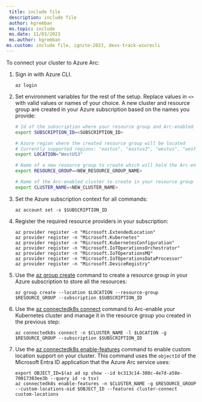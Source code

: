 ```yaml
---
 title: include file
 description: include file
 author: kgremban
 ms.topic: include
 ms.date: 11/03/2023
 ms.author: kgremban
ms.custom: include file, ignite-2023, devx-track-azurecli
---
```



To connect your cluster to Azure Arc:

1. Sign in with Azure CLI.

   ```azurecli
   az login
   ```

1. Set environment variables for the rest of the setup. Replace values in `<>` with valid values or names of your choice. A new cluster and resource group are created in your Azure subscription based on the names you provide:

   ```bash
   # Id of the subscription where your resource group and Arc-enabled cluster will be created
   export SUBSCRIPTION_ID=<SUBSCRIPTION_ID>
   ```

   ```bash
   # Azure region where the created resource group will be located
   # Currently supported regions: "eastus", "eastus2", "westus", "westus2", "westus3", "westeurope", or "northeurope"
   export LOCATION="WestUS3"
   ```

   ```bash
   # Name of a new resource group to create which will hold the Arc-enabled cluster and Azure IoT Operations resources
   export RESOURCE_GROUP=<NEW_RESOURCE_GROUP_NAME>
   ```

   ```bash
   # Name of the Arc-enabled cluster to create in your resource group
   export CLUSTER_NAME=<NEW_CLUSTER_NAME>
   ```

1. Set the Azure subscription context for all commands:

   ```azurecli
   az account set -s $SUBSCRIPTION_ID
   ```

1. Register the required resource providers in your subscription:

   ```azurecli
   az provider register -n "Microsoft.ExtendedLocation"
   az provider register -n "Microsoft.Kubernetes"
   az provider register -n "Microsoft.KubernetesConfiguration"
   az provider register -n "Microsoft.IoTOperationsOrchestrator"
   az provider register -n "Microsoft.IoTOperationsMQ"
   az provider register -n "Microsoft.IoTOperationsDataProcessor"
   az provider register -n "Microsoft.DeviceRegistry"
   ```

1. Use the [az group create](/cli/azure/group#az-group-create) command to create a resource group in your Azure subscription to store all the resources:

   ```azurecli
   az group create --location $LOCATION --resource-group $RESOURCE_GROUP --subscription $SUBSCRIPTION_ID
   ```

1. Use the [az connectedk8s connect](/cli/azure/connectedk8s#az-connectedk8s-connect) command to Arc-enable your Kubernetes cluster and manage it in the resource group you created in the previous step:

   ```azurecli
   az connectedk8s connect -n $CLUSTER_NAME -l $LOCATION -g $RESOURCE_GROUP --subscription $SUBSCRIPTION_ID
   ```

1. Use the [az connectedk8s enable-features](/cli/azure/connectedk8s#az-connectedk8s-enable-features) command to enable custom location support on your cluster. This command uses the `objectId` of the Microsoft Entra ID application that the Azure Arc service uses:

    ```azurecli
    export OBJECT_ID=$(az ad sp show --id bc313c14-388c-4e7d-a58e-70017303ee3b --query id -o tsv)
    az connectedk8s enable-features -n $CLUSTER_NAME -g $RESOURCE_GROUP --custom-locations-oid $OBJECT_ID --features cluster-connect custom-locations
    ```
